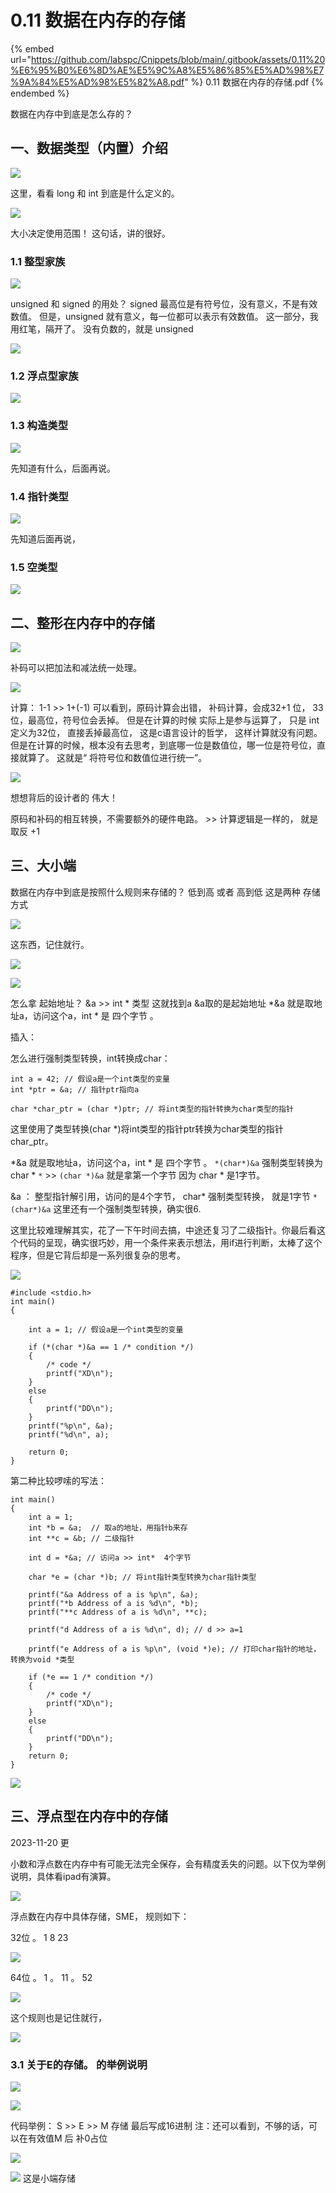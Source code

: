 # 0.11 数据在内存的存储



{% embed url="https://github.com/labspc/Cnippets/blob/main/.gitbook/assets/0.11%20%E6%95%B0%E6%8D%AE%E5%9C%A8%E5%86%85%E5%AD%98%E7%9A%84%E5%AD%98%E5%82%A8.pdf" %}
0.11 数据在内存的存储.pdf
{% endembed %}

数据在内存中到底是怎么存的？

## 一、数据类型（内置）介绍 <a href="#tiraz" id="tiraz"></a>

![](https://cdn.nlark.com/yuque/0/2023/png/1171985/1700352712672-d6bdc4a5-4529-497a-a8ec-614b2ec8d092.png)

这里，看看 long 和 int 到底是什么定义的。

![](https://cdn.nlark.com/yuque/0/2023/png/1171985/1700352748872-b6eba49b-f9f2-4320-add5-4165a0a7f7ee.png)

大小决定使用范围！ 这句话，讲的很好。

### 1.1 整型家族 <a href="#inlxj" id="inlxj"></a>

![](https://cdn.nlark.com/yuque/0/2023/png/1171985/1700353430870-eecf267d-2278-43f0-8645-90a998b7a920.png)

unsigned 和 signed 的用处？ signed 最高位是有符号位，没有意义，不是有效数值。 但是，unsigned 就有意义，每一位都可以表示有效数值。 这一部分，我用红笔，隔开了。 没有负数的，就是 unsigned

![](https://cdn.nlark.com/yuque/0/2023/png/1171985/1700353857912-4c777ac3-c9d4-4bac-b458-1e823e1dc8e4.png)

### 1.2 浮点型家族 <a href="#qirmx" id="qirmx"></a>

![](https://cdn.nlark.com/yuque/0/2023/png/1171985/1700354029324-5526524c-097f-484b-80d7-d781457865ac.png)

### 1.3 构造类型 <a href="#kpw7k" id="kpw7k"></a>

![](https://cdn.nlark.com/yuque/0/2023/png/1171985/1700354146897-b8ef2fb1-f17e-4cf0-9817-531a6118f930.png)

先知道有什么，后面再说。

### 1.4 指针类型 <a href="#lzkkp" id="lzkkp"></a>

![](https://cdn.nlark.com/yuque/0/2023/png/1171985/1700354189037-9e8f4459-c796-4fa9-a8ea-39d3fa5cc009.png)

先知道后面再说，

### 1.5 空类型 <a href="#z4ig7" id="z4ig7"></a>

![](https://cdn.nlark.com/yuque/0/2023/png/1171985/1700354278426-c08f6233-0bfb-495e-bd13-a270d9baa71f.png)

## 二、整形在内存中的存储 <a href="#pmd4w" id="pmd4w"></a>

![](https://cdn.nlark.com/yuque/0/2023/png/1171985/1700354521302-af1598bb-40ae-4206-b9ab-d89e943f2522.png)

补码可以把加法和减法统一处理。

![](https://cdn.nlark.com/yuque/0/2023/png/1171985/1700354835410-4362ddca-a83d-4620-87fe-76dd06071f58.png)

计算： 1-1 >> 1+(-1) 可以看到，原码计算会出错， 补码计算，会成32+1 位， 33位，最高位，符号位会丢掉。 但是在计算的时候 实际上是参与运算了， 只是 int 定义为32位， 直接丢掉最高位， 这是c语言设计的哲学， 这样计算就没有问题。 但是在计算的时候，根本没有去思考，到底哪一位是数值位，哪一位是符号位，直接就算了。 这就是“ 将符号位和数值位进行统一”。

![](https://cdn.nlark.com/yuque/0/2023/png/1171985/1700354914284-c5e4f12a-06b4-485a-8c66-acf7efc6125a.png)

想想背后的设计者的 伟大！

原码和补码的相互转换，不需要额外的硬件电路。 >> 计算逻辑是一样的， 就是 取反 +1

## 三、大小端 <a href="#ivgpj" id="ivgpj"></a>

数据在内存中到底是按照什么规则来存储的？ 低到高 或者 高到低 这是两种 存储方式

![](https://cdn.nlark.com/yuque/0/2023/png/1171985/1700360865079-23adeaaf-a9f4-496f-bc85-6c69a11f48cd.png)

这东西，记住就行。

![](https://cdn.nlark.com/yuque/0/2023/png/1171985/1700360957428-1de1d6c0-027b-481f-b905-b0e0da07045d.png)

![](https://cdn.nlark.com/yuque/0/2023/png/1171985/1700361283889-60c16714-80a0-4ff4-b19f-de24c270ca9d.png)

怎么拿 起始地址？ \&a >> int \* 类型 这就找到a \&a取的是起始地址 \*\&a 就是取地址a，访问这个a，int \* 是 四个字节 。

插入：

怎么进行强制类型转换，int转换成char：

```
int a = 42; // 假设a是一个int类型的变量
int *ptr = &a; // 指针ptr指向a

char *char_ptr = (char *)ptr; // 将int类型的指针转换为char类型的指针
```

这里使用了类型转换(char \*)将int类型的指针ptr转换为char类型的指针char\_ptr。

\*\&a 就是取地址a，访问这个a，int \* 是 四个字节 。 `*(char*)&a` 强制类型转换为char \* `*` >> `(char *)&a` 就是拿第一个字节 因为 char \* 是1字节。

\&a ： 整型指针解引用，访问的是4个字节， char\* 强制类型转换， 就是1字节 `*(char*)&a` 这里还有一个强制类型转换，确实很6.

这里比较难理解其实，花了一下午时间去搞，中途还复习了二级指针。你最后看这个代码的呈现，确实很巧妙，用一个条件来表示想法，用if进行判断，太棒了这个程序，但是它背后却是一系列很复杂的思考。

![](https://cdn.nlark.com/yuque/0/2023/png/1171985/1700387654219-ffb46f06-ed95-4598-a184-57e3e3e26a86.png)

```
#include <stdio.h>
int main()
{

    int a = 1; // 假设a是一个int类型的变量

    if (*(char *)&a == 1 /* condition */)
    {
        /* code */
        printf("XD\n");
    }
    else
    {
        printf("DD\n");
    }
    printf("%p\n", &a);
    printf("%d\n", a);

    return 0;
}
```

第二种比较啰嗦的写法：

```
int main()
{
    int a = 1;
    int *b = &a;  // 取a的地址，用指针b来存
    int **c = &b; // 二级指针

    int d = *&a; // 访问a >> int*  4个字节

    char *e = (char *)b; // 将int指针类型转换为char指针类型

    printf("&a Address of a is %p\n", &a);
    printf("*b Address of a is %d\n", *b);
    printf("**c Address of a is %d\n", **c);

    printf("d Address of a is %d\n", d); // d >> a=1

    printf("e Address of a is %p\n", (void *)e); // 打印char指针的地址，转换为void *类型

    if (*e == 1 /* condition */)
    {
        /* code */
        printf("XD\n");
    }
    else
    {
        printf("DD\n");
    }
    return 0;
}
```

![](https://cdn.nlark.com/yuque/0/2023/png/1171985/1700388760715-1f7bbb97-0646-43be-be94-d25d9d532a98.png)

## 三、浮点型在内存中的存储 <a href="#j8asi" id="j8asi"></a>

2023-11-20 更

小数和浮点数在内存中有可能无法完全保存，会有精度丢失的问题。以下仅为举例说明，具体看ipad有演算。

![](https://cdn.nlark.com/yuque/0/2023/png/1171985/1700469454058-2fad09be-a9fc-40ed-825a-d7e1ef59cbe6.png)

浮点数在内存中具体存储，SME， 规则如下：

32位 。 1 8 23

![](https://cdn.nlark.com/yuque/0/2023/png/1171985/1700469582186-90f31b5b-ed14-49fd-bdf4-b4ee8d0b2290.png)

64位 。 1 。 11 。 52

![](https://cdn.nlark.com/yuque/0/2023/png/1171985/1700469637846-393e9372-741c-4e72-8254-52c2df6e82e0.png)

这个规则也是记住就行，

![](https://cdn.nlark.com/yuque/0/2023/png/1171985/1700469766444-095ed008-7850-4701-960e-ec110fb746a7.png)

### 3.1 关于E的存储。 的举例说明 <a href="#haizg" id="haizg"></a>

![](https://cdn.nlark.com/yuque/0/2023/png/1171985/1700470095890-688fb063-2231-45e4-ac24-957ee9f4e716.png)

![](https://cdn.nlark.com/yuque/0/2023/png/1171985/1700470159977-e04b66b9-8838-49ae-a7bb-61380d6d852c.png)

代码举例： S >> E >> M 存储 最后写成16进制 注：还可以看到，不够的话，可以在有效值M 后 补0占位

![](https://cdn.nlark.com/yuque/0/2023/png/1171985/1700470368400-82d15ecc-b3e0-465e-926a-1c673741d442.png)

![](https://cdn.nlark.com/yuque/0/2023/png/1171985/1700470395002-7e02e460-b543-4694-9655-49e5a798d396.png) 这是小端存储

